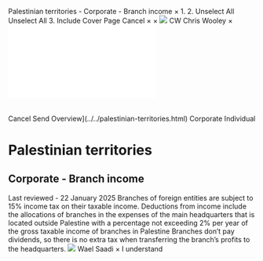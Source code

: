 Palestinian territories - Corporate - Branch income
×
1.
2.
Unselect All
Unselect All
3.
Include Cover Page
Cancel
×
×
![](../../-/media/world-wide-tax-summaries/attachments/global---chris-wooley.ashx%3Frev=ac5e5f3223b34096b1afc2a6009c7320&revision=ac5e5f32-23b3-4096-b1af-c2a6009c7320&hash=859B7ADC84DC2CBEC9760E9E6EE7DE6D0A8BFCDF)
CW
Chris Wooley
×
![](branch-income.html)
######
Cancel
Send
Overview](../../palestinian-territories.html)
Corporate
Individual
# Palestinian territories
## Corporate - Branch income
Last reviewed - 22 January 2025
Branches of foreign entities are subject to 15% income tax on their taxable income.
Deductions from income include the allocations of branches in the expenses of the main headquarters that is located outside Palestine with a percentage not exceeding 2% per year of the gross taxable income of branches in Palestine
Branches don’t pay dividends, so there is no extra tax when transferring the branch’s profits to the headquarters.
![](../../-/media/world-wide-tax-summaries/attachments/palestine---wael_saadi.ashx%3Frev=18d62c805087453dbd31677a5ac88498&revision=18d62c80-5087-453d-bd31-677a5ac88498&hash=672D6203FCE917873964AFFB41722F376D1A91DA)
Wael Saadi
×
I understand